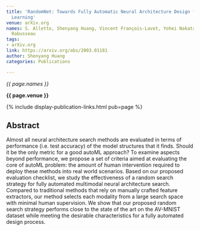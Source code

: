 ```yaml
---
title: 'RandomNet: Towards Fully Automatic Neural Architecture Design for Multimodal
  Learning'
venue: arXiv.org
names: S. Alletto, Shenyang Huang, Vincent François-Lavet, Yohei Nakata, Guillaume
  Rabusseau
tags:
- arXiv.org
link: https://arxiv.org/abs/2003.01181
author: Shenyang Huang
categories: Publications

---
```


*{{ page.names }}*

**{{ page.venue }}**

{% include display-publication-links.html pub=page %}

## Abstract

Almost all neural architecture search methods are evaluated in terms of performance (i.e. test accuracy) of the model structures that it finds. Should it be the only metric for a good autoML approach? To examine aspects beyond performance, we propose a set of criteria aimed at evaluating the core of autoML problem: the amount of human intervention required to deploy these methods into real world scenarios. Based on our proposed evaluation checklist, we study the effectiveness of a random search strategy for fully automated multimodal neural architecture search. Compared to traditional methods that rely on manually crafted feature extractors, our method selects each modality from a large search space with minimal human supervision. We show that our proposed random search strategy performs close to the state of the art on the AV-MNIST dataset while meeting the desirable characteristics for a fully automated design process.